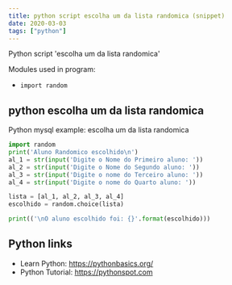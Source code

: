 ```yaml
---
title: python script escolha um da lista randomica (snippet)
date: 2020-03-03
tags: ["python"]
---
```

Python script 'escolha um da lista randomica'


Modules used in program: 
* `import random`

## python escolha um da lista randomica

Python mysql example: escolha um da lista randomica

```python
import random
print('Aluno Randomico escolhido\n')
al_1 = str(input('Digite o Nome do Primeiro aluno: '))
al_2 = str(input('Digite o Nome do Segundo aluno: '))
al_3 = str(input('Digite o nome do Terceiro aluno: '))
al_4 = str(input('Digite o nome do Quarto aluno: '))

lista = [al_1, al_2, al_3, al_4]
escolhido = random.choice(lista)

print(('\nO aluno escolhido foi: {}'.format(escolhido)))

```

## Python links

- Learn Python: https://pythonbasics.org/
- Python Tutorial: https://pythonspot.com
